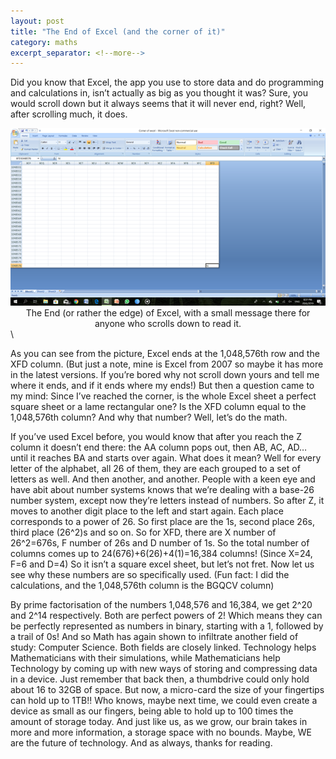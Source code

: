 ```yaml
---
layout: post
title: "The End of Excel (and the corner of it)"
category: maths
excerpt_separator: <!--more-->
---
```

Did you know that Excel, the app you use to store data and do programming and calculations in, isn’t actually as big as you thought it was? Sure, you would scroll down but it always seems that it will never end, right? Well, after scrolling much, it does.
<!--more-->

<center><img src="/img/edge.png"/></center>
<center> The End (or rather the edge) of Excel, with a small message there for anyone who scrolls down to read it.</center>
\

As you can see from the picture, Excel ends at the 1,048,576th row and the XFD column. (But just a note, mine is Excel from 2007 so maybe it has more in the latest versions. If you’re bored why not scroll down yours and tell me where it ends, and if it ends where my ends!) But then a question came to my mind: Since I’ve reached the corner, is the whole Excel sheet a perfect square sheet or a lame rectangular one? Is the XFD column equal to the 1,048,576th column? And why that number? Well, let’s do the math.

If you’ve used Excel before, you would know that after you reach the Z column it doesn’t end there: the AA column pops out, then AB, AC, AD… until it reaches BA and starts over again. What does it mean? Well for every letter of the alphabet, all 26 of them, they are each grouped to a set of letters as well. And then another, and another. People with a keen eye and have abit about number systems knows that we’re dealing with a base-26 number system, except now they’re letters instead of numbers. So after Z, it moves to another digit place to the left and start again. Each place corresponds to a power of 26. So first place are the 1s, second place 26s, third place (26^2)s and so on. So for XFD, there are X number of 26^2=676s, F number of 26s and D number of 1s. So the total number of columns comes up to 24(676)+6(26)+4(1)=16,384 columns! (Since X=24, F=6 and D=4) So it isn’t a square excel sheet, but let’s not fret. Now let us see why these numbers are so specifically used. (Fun fact: I did the calculations, and the 1,048,576th column is the BGQCV column)

By prime factorisation of the numbers 1,048,576 and 16,384, we get 2^20 and 2^14 respectively. Both are perfect powers of 2! Which means they can be perfectly represented as numbers in binary, starting with a 1, followed by a trail of 0s! And so Math has again shown to infiltrate another field of study: Computer Science. Both fields are closely linked. Technology helps Mathematicians with their simulations, while Mathematicians help Technology by coming up with new ways of storing and compressing data in a device. Just remember that back then, a thumbdrive could only hold about 16 to 32GB of space. But now, a micro-card the size of your fingertips can hold up to 1TB!! Who knows, maybe next time, we could even create a device as small as our fingers, being able to hold up to 100 times the amount of storage today. And just like us, as we grow, our brain takes in more and more information, a storage space with no bounds. Maybe, WE are the future of technology. And as always, thanks for reading.
